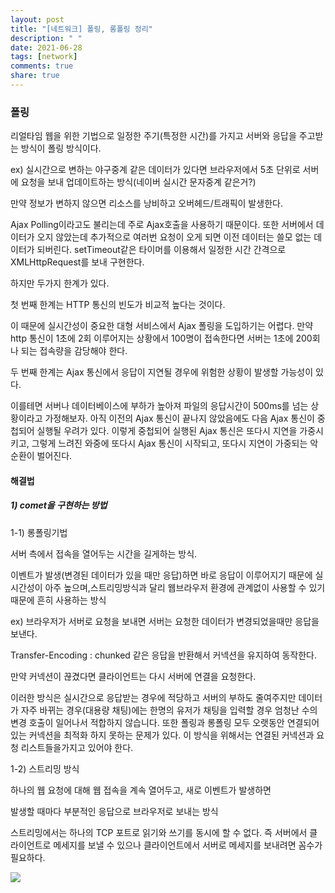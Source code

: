 ```yaml
---
layout: post
title: "[네트워크] 폴링, 롱폴링 정리"
description: " "
date: 2021-06-28
tags: [network]
comments: true
share: true
---
```


### 폴링

리얼타임 웹을 위한 기법으로 일정한 주기(특정한 시간)를 가지고 서버와 응답을 주고받는 방식이 폴링 방식이다.

ex) 실시간으로 변하는 야구중계 같은 데이터가 있다면 브라우저에서 5초 단위로 서버에 요청을 보내 업데이트하는 방식(네이버 실시간 문자중계 같은거?)

만약 정보가 변하지 않으면 리소스를 낭비하고 오버헤드/트래픽이 발생한다.

Ajax Polling이라고도 불리는데 주로 Ajax호출을 사용하기 때문이다.
또한 서버에서 데이터가 오지 않았는데 추가적으로 여러번 요청이 오게 되면 이전 데이터는 쓸모 없는 데이터가 되버린다. setTimeout같은 타이머를 이용해서 일정한 시간 간격으로 XMLHttpRequest를 보내 구현한다.

하지만 두가지 한계가 있다.

첫 번째 한계는 HTTP 통신의 빈도가 비교적 높다는 것이다.

이 때문에 실시간성이 중요한 대형 서비스에서 Ajax 폴링을 도입하기는 어렵다. 만약 http 통신이 1초에 2회 이루어지는 상황에서 100명이 접속한다면 서버는 1초에 200회나 되는 접속량을 감당해야 한다.

두 번째 한계는 Ajax 통신에서 응답이 지연될 경우에 위험한 상황이 발생할 가능성이 있다.

이를테면 서버나 데이터베이스에 부하가 높아져 파일의 응답시간이 500ms를 넘는 상황이라고 가정해보자. 아직 이전의 Ajax 통신이 끝나지 않았음에도 다음 Ajax 통신이 중첩되어 실행될 우려가 있다. 이렇게 중첩되어 실행된 Ajax 통신은 또다시 지연을 가중시키고, 그렇게 느려진 와중에 또다시 Ajax 통신이 시작되고, 또다시 지연이 가중되는 악순환이 벌어진다.

#### 해결법

##### 1) comet을 구현하는 방법

1-1) 롱폴링기법

서버 측에서 접속을 열어두는 시간을 길게하는 방식.

이벤트가 발생(변경된 데이터가 있을 때만 응답)하면 바로 응답이 이루어지기 때문에 실시간성이 아주 높으며,스트리밍방식과 달리 웹브라우저 환경에 관계없이 사용할 수 있기 때문에 흔히 사용하는 방식

ex) 브라우저가 서버로 요청을 보내면 서버는 요청한 데이터가 변경되었을때만 응답을 보낸다.

Transfer-Encoding : chunked 같은 응답을 반환해서 커넥션을 유지하여 동작한다.

만약 커넥션이 끊겼다면 클라이언트는 다시 서버에 연결을 요청한다.

이러한 방식은 실시간으로 응답받는 경우에 적당하고 서버의 부하도 줄여주지만 데이터가 자주 바뀌는 경우(대용량 채팅)에는 한명의 유저가 채팅을 입력할 경우 엄청난 수의 변경 호출이 일어나서 적합하지 않습니다. 또한 폴링과 롱폴링 모두 오랫동안 연결되어 있는 커넥션을 최적화 하지 못하는 문제가 있다. 이 방식을 위해서는 연결된 커넥션과 요청 리스트들을가지고 있어야 한다.

1-2) 스트리밍 방식

하나의 웹 요청에 대해 웹 접속을 계속 열어두고, 새로 이벤트가 발생하면

발생할 때마다 부분적인 응답으로 브라우저로 보내는 방식

스트리밍에서는 하나의 TCP 포트로 읽기와 쓰기를 동시에 할 수 없다. 즉 서버에서 클라이언트로 메세지를 보낼 수 있으나 클라이언트에서 서버로 메세지를 보내려면 꼼수가 필요하다.

<img src="https://miro.medium.com/max/1344/1*OcvjVQjZXdth_jpObpo1HA.png">
